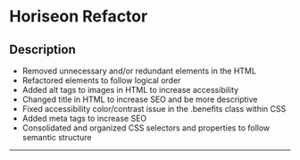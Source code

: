 
# Horiseon Refactor


## Description



* Removed unnecessary and/or redundant elements in the HTML
* Refactored elements to follow logical order
* Added alt tags to images in HTML to increase accessibility
* Changed title in HTML to increase SEO and be more descriptive
* Fixed accessibility color/contrast issue in the .benefits class within CSS
* Added meta tags to increase SEO
* Consolidated and organized CSS selectors and properties to follow semantic structure

--------------------------


